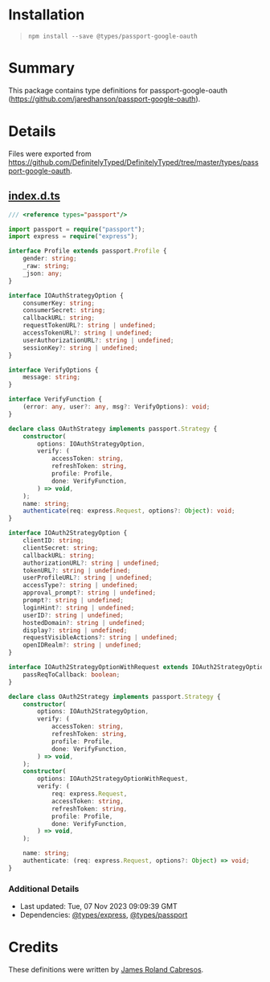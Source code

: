 # Installation
> `npm install --save @types/passport-google-oauth`

# Summary
This package contains type definitions for passport-google-oauth (https://github.com/jaredhanson/passport-google-oauth).

# Details
Files were exported from https://github.com/DefinitelyTyped/DefinitelyTyped/tree/master/types/passport-google-oauth.
## [index.d.ts](https://github.com/DefinitelyTyped/DefinitelyTyped/tree/master/types/passport-google-oauth/index.d.ts)
````ts
/// <reference types="passport"/>

import passport = require("passport");
import express = require("express");

interface Profile extends passport.Profile {
    gender: string;
    _raw: string;
    _json: any;
}

interface IOAuthStrategyOption {
    consumerKey: string;
    consumerSecret: string;
    callbackURL: string;
    requestTokenURL?: string | undefined;
    accessTokenURL?: string | undefined;
    userAuthorizationURL?: string | undefined;
    sessionKey?: string | undefined;
}

interface VerifyOptions {
    message: string;
}

interface VerifyFunction {
    (error: any, user?: any, msg?: VerifyOptions): void;
}

declare class OAuthStrategy implements passport.Strategy {
    constructor(
        options: IOAuthStrategyOption,
        verify: (
            accessToken: string,
            refreshToken: string,
            profile: Profile,
            done: VerifyFunction,
        ) => void,
    );
    name: string;
    authenticate(req: express.Request, options?: Object): void;
}

interface IOAuth2StrategyOption {
    clientID: string;
    clientSecret: string;
    callbackURL: string;
    authorizationURL?: string | undefined;
    tokenURL?: string | undefined;
    userProfileURL?: string | undefined;
    accessType?: string | undefined;
    approval_prompt?: string | undefined;
    prompt?: string | undefined;
    loginHint?: string | undefined;
    userID?: string | undefined;
    hostedDomain?: string | undefined;
    display?: string | undefined;
    requestVisibleActions?: string | undefined;
    openIDRealm?: string | undefined;
}

interface IOAuth2StrategyOptionWithRequest extends IOAuth2StrategyOption {
    passReqToCallback: boolean;
}

declare class OAuth2Strategy implements passport.Strategy {
    constructor(
        options: IOAuth2StrategyOption,
        verify: (
            accessToken: string,
            refreshToken: string,
            profile: Profile,
            done: VerifyFunction,
        ) => void,
    );
    constructor(
        options: IOAuth2StrategyOptionWithRequest,
        verify: (
            req: express.Request,
            accessToken: string,
            refreshToken: string,
            profile: Profile,
            done: VerifyFunction,
        ) => void,
    );

    name: string;
    authenticate: (req: express.Request, options?: Object) => void;
}

````

### Additional Details
 * Last updated: Tue, 07 Nov 2023 09:09:39 GMT
 * Dependencies: [@types/express](https://npmjs.com/package/@types/express), [@types/passport](https://npmjs.com/package/@types/passport)

# Credits
These definitions were written by [James Roland Cabresos](https://github.com/staticfunction).
